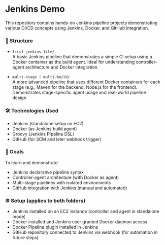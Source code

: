 # Jenkins Demo

This repository contains hands-on Jenkins pipeline projects demonstrating various CI/CD concepts using Jenkins, Docker, and GitHub integration.

### 📁 Structure

- `first-jenkins-file/`  
  A basic Jenkins pipeline that demonstrates a simple CI setup using a Docker container as the build agent. Ideal for understanding controller-agent architecture and Docker integration.

- `multi-stage | multi-build/`  
  A more advanced pipeline that uses different Docker containers for each stage (e.g., Maven for the backend, Node.js for the frontend). Demonstrates stage-specific agent usage and real-world pipeline design.

### 🛠️ Technologies Used

- Jenkins (standalone setup on EC2)
- Docker (as Jenkins build agent)
- Groovy (Jenkins Pipeline DSL)
- GitHub (for SCM and later webhook trigger)

### 🎯 Goals

To learn and demonstrate:
- Jenkins declarative pipeline syntax
- Controller-agent architecture (with Docker as agent)
- Multi-stage pipelines with isolated environments
- GitHub integration with Jenkins (manual and automated)

### ⚙️ Setup (applies to both folders)

- Jenkins installed on an EC2 instance (controller and agent in standalone mode)
- Docker installed and Jenkins user granted Docker daemon access
- Docker Pipeline plugin installed in Jenkins
- GitHub repository connected to Jenkins via webhook (for automation in future steps)
